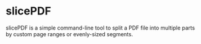 # slicePDF
slicePDF is a simple command-line tool to split a PDF file into multiple parts by custom page ranges or evenly-sized segments.
